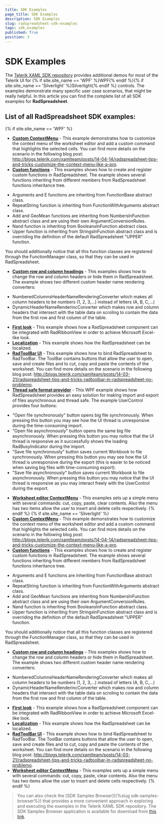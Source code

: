 ```yaml
---
title: SDK Examples
page_title: SDK Examples
description: SDK Examples
slug: radspreadsheet-sdk-examples
tags: sdk,examples
published: True
position: 3
---
```


# SDK Examples

The [Telerik XAML SDK repository](https://github.com/telerik/xaml-sdk/tree/master/) provides additional demos for most of the Telerik UI for {% if site.site_name == 'WPF' %}WPF{% endif %}{% if site.site_name == 'Silverlight' %}Silverlight{% endif %} controls. The examples demonstrate many specific user case scenarios, that might be really helpful. In this article you can find the complete list of all SDK examples for __RadSpreadsheet__.

## List of all RadSpreadsheet SDK examples:

{% if site.site_name == 'WPF' %}

* __[Custom ContextMenu](https://github.com/telerik/xaml-sdk/tree/master/Spreadsheet/CustomContextMenu)__ - 
This example demonstrates how to customize the context menu of the worksheet editor and add a custom command that highlights the selected cells. You can find more details on the scenario in the following blog post: http://blogs.telerik.com/xamlteam/posts/14-04-14/radspreadsheet-tips-and-tricks-customize-the-context-menu-like-a-pro.
* __[Custom functions](https://github.com/telerik/xaml-sdk/tree/master/Spreadsheet/CustomFunctions)__ - This examples shows how to create and register custom functions in RadSpreadsheet.
The example shows several functions inheriting from different members from RadSpreadsheet functions inheritance tree.
 - Arguments and E functions are inheriting from FunctionBase abstract class.
 - RepeatString function is inheriting from FunctionWithArguments abstract class.
 - Add and GeoMean functions are inheriting from NumbersInFunction abstract class and are using their own ArgumentConversionRules.
 - Nand function is inheriting from BooleansInFunction abstract class.
 - Upper function is inheriting from StringsInFunction abstract class and is overriding the definition of the default RadSpreadsheet "UPPER" function.
 
You should additionally notice that all this function classes are registered through the FunctionManager class, so that they can be used in RadSpreadsheet.
* __[Custom row and column headings](https://github.com/telerik/xaml-sdk/tree/master/Spreadsheet/CustomRowAndColumnHeadings)__ - This examples shows how to change the row and column headers or hide them in RadSpreadsheet.
The example shows two different custom header name rendering converters:
 - NumberedColumnsHeaderNameRenderingConverter which makes all column headers to be numbers (1, 2, 3,...) instead of letters (A, B, C,...)
 - DynamicHeaderNameRenderincConverter which makes row and column headers that intersect with the table data on scroling to contain the data
   from the first row and first column of the table.
* __[First look](https://github.com/telerik/xaml-sdk/tree/master/Spreadsheet/FirstLook)__ - This example shows how a RadSpreadsheet component can be integrated with RadRibbonView in order to achieve Microsoft Excel-like look.
* __[Localization](https://github.com/telerik/xaml-sdk/tree/master/Spreadsheet/Localization)__ - This example shows how the RadSpreadsheet can be localized.
* __[RadToolBar UI](https://github.com/telerik/xaml-sdk/tree/master/Spreadsheet/RadToolBarUI)__ - 
This example shows how to bind RadSpreadsheet to RadToolBar. The ToolBar contains buttons that allow the user to open, save and create files and to cut, copy and paste the contents of the worksheet.  You can find more details on the scenario in the following blog post: http://blogs.telerik.com/xamlteam/posts/14-03-21/radspreadsheet-tips-and-tricks-radtoolbar-in-radspreadsheet-no-problemo.
* __[Thread safe format provider](https://github.com/telerik/xaml-sdk/tree/master/Spreadsheet/ThreadSafeFormatProvider)__ - This WPF example shows how RadSpreadsheet provides an easy solution for making import and export of files asynchronous and thread safe.
The example UserControl provides four buttons:
 - "Open file synchronously" button opens big file synchronously. When pressing this button you may see how the UI thread is unresponsive during the time-consuming import.
 - "Open file asynchronously" button opens the same big file asynchronously. When pressing this button you may notice that the UI thread is responsive as it successfully shows the loading RadBusyIndicator during the import.
 - "Save file synchronously" button saves current Workbook to file synchronously. When pressing this button you may see how the UI thread is unresponsive during the export (this is easier to be noticed when saving big files with time-consuming export).
 - "Save file asynchronously" button saves current Workbook to file asynchronously. When pressing this button you may notice that the UI thread is responsive as you may interact freely with the UserControl during the export.
* __[Worksheet editor ContextMenu](https://github.com/telerik/xaml-sdk/tree/master/Spreadsheet/WorksheetEditorContextMenu)__ - 
This examples sets up a simple menu with several commands: cut, copy, paste, clear contents. Also the menu has two items allow the user to insert and delete cells respectively. 
{% endif %}
{% if site.site_name == 'Silverlight' %}
* __[Custom ContextMenu](https://github.com/telerik/xaml-sdk/tree/master/Spreadsheet/CustomContextMenu)__ - 
This example demonstrates how to customize the context menu of the worksheet editor and add a custom command that highlights the selected cells. You can find more details on the scenario in the following blog post: http://blogs.telerik.com/xamlteam/posts/14-04-14/radspreadsheet-tips-and-tricks-customize-the-context-menu-like-a-pro.
* __[Custom functions](https://github.com/telerik/xaml-sdk/tree/master/Spreadsheet/CustomFunctions)__ - This examples shows how to create and register custom functions in RadSpreadsheet.
The example shows several functions inheriting from different members from RadSpreadsheet functions inheritance tree.
 - Arguments and E functions are inheriting from FunctionBase abstract class.
 - RepeatString function is inheriting from FunctionWithArguments abstract class.
 - Add and GeoMean functions are inheriting from NumbersInFunction abstract class and are using their own ArgumentConversionRules.
 - Nand function is inheriting from BooleansInFunction abstract class.
 - Upper function is inheriting from StringsInFunction abstract class and is overriding the definition of the default RadSpreadsheet "UPPER" function.
 
You should additionally notice that all this function classes are registered through the FunctionManager class, so that they can be used in RadSpreadsheet.
* __[Custom row and column headings](https://github.com/telerik/xaml-sdk/tree/master/Spreadsheet/CustomRowAndColumnHeadings)__ - This examples shows how to change the row and column headers or hide them in RadSpreadsheet.
The example shows two different custom header name rendering converters:
 - NumberedColumnsHeaderNameRenderingConverter which makes all column headers to be numbers (1, 2, 3,...) instead of letters (A, B, C,...)
 - DynamicHeaderNameRenderincConverter which makes row and column headers that intersect with the table data on scroling to contain the data
   from the first row and first column of the table.
* __[First look](https://github.com/telerik/xaml-sdk/tree/master/Spreadsheet/FirstLook)__ - This example shows how a RadSpreadsheet component can be integrated with RadRibbonView in order to achieve Microsoft Excel-like look.
* __[Localization](https://github.com/telerik/xaml-sdk/tree/master/Spreadsheet/Localization)__ - This example shows how the RadSpreadsheet can be localized.
* __[RadToolBar UI](https://github.com/telerik/xaml-sdk/tree/master/Spreadsheet/RadToolBarUI)__ - 
This example shows how to bind RadSpreadsheet to RadToolBar. The ToolBar contains buttons that allow the user to open, save and create files and to cut, copy and paste the contents of the worksheet.  You can find more details on the scenario in the following blog post: http://blogs.telerik.com/xamlteam/posts/14-03-21/radspreadsheet-tips-and-tricks-radtoolbar-in-radspreadsheet-no-problemo.
* __[Worksheet editor ContextMenu](https://github.com/telerik/xaml-sdk/tree/master/Spreadsheet/WorksheetEditorContextMenu)__ - 
This examples sets up a simple menu with several commands: cut, copy, paste, clear contents. Also the menu has two items allow the user to insert and delete cells respectively. 
{% endif %}

>You can also check the [SDK Samples Browser]({%slug sdk-samples-browser%}) that provides a more convenient approach in exploring and executing the examples in the Telerik XAML SDK repository. The SDK Samples Browser application is available for download from [this link](http://demos.telerik.com/xaml-sdkbrowser/).